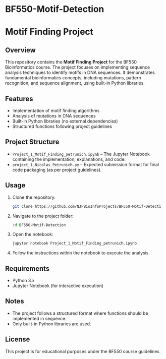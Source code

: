 # BF550-Motif-Detection
 
# Motif Finding Project

## Overview
This repository contains the **Motif Finding Project** for the BF550 Bioinformatics course. The project focuses on implementing sequence analysis techniques to identify motifs in DNA sequences. It demonstrates fundamental bioinformatics concepts, including mutations, pattern recognition, and sequence alignment, using built-in Python libraries.

## Features
- Implementation of motif finding algorithms
- Analysis of mutations in DNA sequences
- Built-in Python libraries (no external dependencies)
- Structured functions following project guidelines

## Project Structure
- `Project_1_Motif_Finding_petrunich.ipynb` – The Jupyter Notebook containing the implementation, explanations, and code.
- `project_1_Nicolas_Petrunich.py` – Expected submission format for final code packaging (as per project guidelines).

## Usage
1. Clone the repository:
   ```sh
   git clone https://github.com/NJPBioInfoProjects/BF550-Motif-Detection.git
   ```
2. Navigate to the project folder:
   ```sh
   cd BF550-Motif-Detection
   ```
3. Open the notebook:
   ```sh
   jupyter notebook Project_1_Motif_Finding_petrunich.ipynb
   ```
4. Follow the instructions within the notebook to execute the analysis.

## Requirements
- Python 3.x
- Jupyter Notebook (for interactive execution)

## Notes
- The project follows a structured format where functions should be implemented in sequence.
- Only built-in Python libraries are used.

## License
This project is for educational purposes under the BF550 course guidelines.

